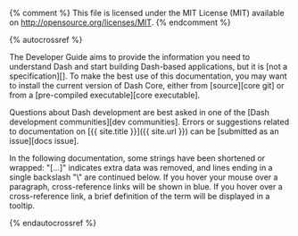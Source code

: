 {% comment %}
This file is licensed under the MIT License (MIT) available on
http://opensource.org/licenses/MIT.
{% endcomment %}

{% autocrossref %}

The Developer Guide aims to provide the information you need to understand Dash
and start building Dash-based applications, but it is [not a specification][].
To make the best use of this documentation, you may want to install the current
version of Dash Core, either from [source][core git] or from a [pre-compiled
executable][core executable].

Questions about Dash development are best asked in one of the [Dash development
communities][dev communities].  Errors or suggestions related to documentation
on [{{ site.title }}]({{ site.url }}) can be [submitted as an issue][docs issue].

In the following documentation, some strings have been shortened or wrapped: "[...]"
indicates extra data was removed, and lines ending in a single backslash "\\"
are continued below. If you hover your mouse over a paragraph, cross-reference
links will be shown in blue.  If you hover over a cross-reference link, a brief
definition of the term will be displayed in a tooltip.

{% endautocrossref %}
